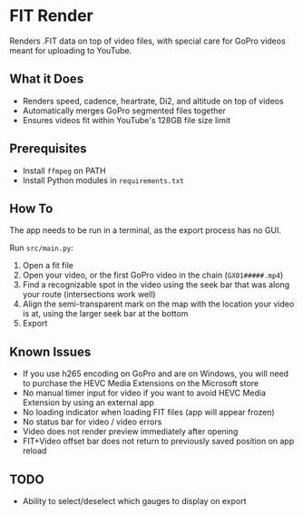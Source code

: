 # FIT Render

Renders .FIT data on top of video files, with special care for GoPro videos meant for uploading to YouTube.

## What it Does

- Renders speed, cadence, heartrate, Di2, and altitude on top of videos
- Automatically merges GoPro segmented files together
- Ensures videos fit within YouTube's 128GB file size limit

## Prerequisites

- Install `ffmpeg` on PATH
- Install Python modules in `requirements.txt`

## How To

The app needs to be run in a terminal, as the export process has no GUI.

Run `src/main.py`:

1. Open a fit file
2. Open your video, or the first GoPro video in the chain (`GX01#####.mp4`)
3. Find a recognizable spot in the video using the seek bar that was along your route (intersections work well)
4. Align the semi-transparent mark on the map with the location your video is at, using the larger seek bar at the bottom
5. Export

## Known Issues

- If you use h265 encoding on GoPro and are on Windows, you will need to purchase the HEVC Media Extensions on the Microsoft store
- No manual timer input for video if you want to avoid HEVC Media Extension by using an external app
- No loading indicator when loading FIT files (app will appear frozen)
- No status bar for video / video errors
- Video does not render preview immediately after opening
- FIT+Video offset bar does not return to previously saved position on app reload

## TODO

- Ability to select/deselect which gauges to display on export
